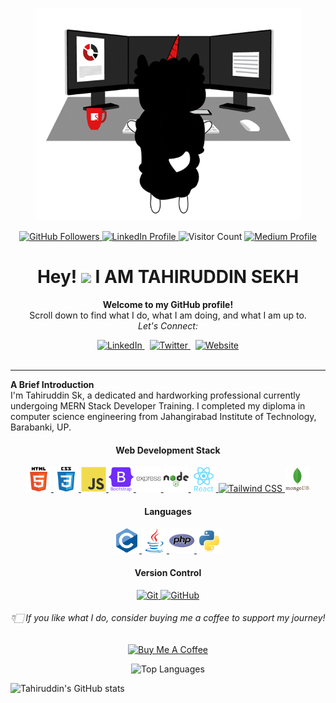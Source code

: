 <p align="center">
  <img src="/assests/coder.gif" height="340px"/>
</p>
<p align="center">
  <a href="https://github.com/iamsekh">
    <img src="https://img.shields.io/github/followers/iamsekh?label=follow&style=social" alt="GitHub Followers" />
  </a>
  <a href="https://www.linkedin.com/in/iamsekh/">
    <img src="https://img.shields.io/badge/-Tahiruddin%20Sk-blue?style=flat-square&logo=Linkedin&logoColor=white" alt="LinkedIn Profile" />
  </a>
  <img src="https://visitor-badge.glitch.me/badge?page_id=iamsekh&left_color=gray&right_color=blue" alt="Visitor Count" />
  <a href="https://medium.com/@iamsekh">
    <img src="https://img.shields.io/badge/-@Tahiruddin%20Sk-black?style=flat-square&labelColor=000000&logo=Medium" alt="Medium Profile" />
  </a>
</p>


<h1 align="center">Hey! <img src="https://media.giphy.com/media/hvRJCLFzcasrR4ia7z/giphy.gif" width="40px"> I AM TAHIRUDDIN SEKH</h1>

<p align="center"><b>Welcome to my GitHub profile!</b> <br>
Scroll down to find what I do, what I am doing, and what I am up to.<br>
<i>Let's Connect:</i></p>

<div align="center">
  <a href="https://www.linkedin.com/in/tahiruddinsk/">
    <img width="30px" src="./assets/linkedin.svg" alt="LinkedIn" />
  </a>
  &nbsp;
  <a href="https://twitter.com/i_amsekh">
    <img width="28px" src="./assets/twitter.svg" alt="Twitter" />
  </a>  
  &nbsp;
  <a href="https://iamsekh.github.io">
    <img width="28px" src="./assets/website.svg" alt="Website" />
  </a> 
</div>

<br>

<p align="center"><b><hr>A Brief Introduction</b> <br>
I'm Tahiruddin Sk, a dedicated and hardworking professional currently undergoing MERN Stack Developer Training. I completed my diploma in computer science engineering from Jahangirabad Institute of Technology, Barabanki, UP.</p>

<h4 align="center">Web Development Stack</h4> 
<div align="center">
  <a href="https://www.w3.org/html/" target="_blank" rel="noreferrer">
    <img src="https://raw.githubusercontent.com/devicons/devicon/master/icons/html5/html5-original-wordmark.svg" alt="HTML5" width="40" height="40"/>
  </a> 
  <a href="https://www.w3schools.com/css/" target="_blank" rel="noreferrer">
    <img src="https://raw.githubusercontent.com/devicons/devicon/master/icons/css3/css3-original-wordmark.svg" alt="CSS3" width="40" height="40"/>
  </a>
  <a href="https://developer.mozilla.org/en-US/docs/Web/JavaScript" target="_blank" rel="noreferrer">
    <img src="https://raw.githubusercontent.com/devicons/devicon/master/icons/javascript/javascript-original.svg" alt="JavaScript" width="40" height="40"/>
  </a>
  <a href="https://getbootstrap.com" target="_blank" rel="noreferrer">
    <img src="https://raw.githubusercontent.com/devicons/devicon/master/icons/bootstrap/bootstrap-plain-wordmark.svg" alt="Bootstrap" width="40" height="40"/>
  </a>
  <a href="https://expressjs.com" target="_blank" rel="noreferrer">
    <img src="https://raw.githubusercontent.com/devicons/devicon/master/icons/express/express-original-wordmark.svg" alt="Express.js" width="40" height="40"/>
  </a>
  <a href="https://nodejs.org" target="_blank" rel="noreferrer">
    <img src="https://raw.githubusercontent.com/devicons/devicon/master/icons/nodejs/nodejs-original-wordmark.svg" alt="Node.js" width="40" height="40"/>
  </a>
  <a href="https://reactjs.org/" target="_blank" rel="noreferrer">
    <img src="https://raw.githubusercontent.com/devicons/devicon/master/icons/react/react-original-wordmark.svg" alt="React" width="40" height="40"/>
  </a>
  <a href="https://tailwindcss.com/" target="_blank" rel="noreferrer">
    <img src="https://www.vectorlogo.zone/logos/tailwindcss/tailwindcss-icon.svg" alt="Tailwind CSS" width="40" height="40"/>
  </a>
  <a href="https://www.mongodb.com/" target="_blank" rel="noreferrer">
    <img src="https://raw.githubusercontent.com/devicons/devicon/master/icons/mongodb/mongodb-original-wordmark.svg" alt="MongoDB" width="40" height="40"/>
  </a>
</div>

<h4 align="center">Languages</h4>  
<div align="center">
  <a href="https://www.cprogramming.com/" target="_blank" rel="noreferrer">
    <img src="https://raw.githubusercontent.com/devicons/devicon/master/icons/c/c-original.svg" alt="C" width="40" height="40"/>
  </a>
  <a href="https://www.java.com" target="_blank" rel="noreferrer">
    <img src="https://raw.githubusercontent.com/devicons/devicon/master/icons/java/java-original.svg" alt="Java" width="40" height="40"/>
  </a>
  <a href="https://www.php.net" target="_blank" rel="noreferrer">
    <img src="https://raw.githubusercontent.com/devicons/devicon/master/icons/php/php-original.svg" alt="PHP" width="40" height="40"/>
  </a>
  <a href="https://www.python.org" target="_blank" rel="noreferrer">
    <img src="https://raw.githubusercontent.com/devicons/devicon/master/icons/python/python-original.svg" alt="Python" width="40" height="40"/>
  </a>
</div>

<h4 align="center">Version Control</h4>  
<div align="center">
  <a href="https://git-scm.com/" target="_blank" rel="noreferrer">
    <img src="https://www.vectorlogo.zone/logos/git-scm/git-scm-icon.svg" alt="Git" width="40" height="40"/>
  </a>
  <a href="https://github.com/" target="_blank" rel="noreferrer">
    <img src="https://www.vectorlogo.zone/logos/github/github-tile.svg" alt="GitHub" width="40" height="40"/>
  </a>
</div>

<h6 align="center">
<i>👇🏻 If you like what I do, consider buying me a coffee to support my journey!</i>
</h6>

<p align="center">
  <a href="https://www.buymeacoffee.com/tahiruddinsk" target="_blank">
    <img src="https://cdn.buymeacoffee.com/buttons/v2/default-green.png" alt="Buy Me A Coffee" style="height: 60px !important; width: 217px !important;">
  </a>
</p>

<p align="center">
  <img src="https://github-readme-stats.vercel.app/api/top-langs?username=iamsekh&show_icons=true&locale=en&layout=compact&theme=merko" alt="Top Languages" />
</p>

![Tahiruddin's GitHub stats](https://github-readme-stats.vercel.app/api?username=iamsekh&show_icons=true&theme=merko)

